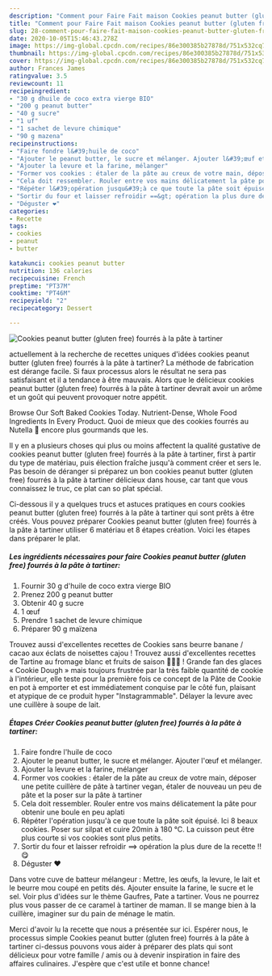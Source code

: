 ```yaml
---
description: "Comment pour Faire Fait maison Cookies peanut butter (gluten free) fourrés à la pâte à tartiner"
title: "Comment pour Faire Fait maison Cookies peanut butter (gluten free) fourrés à la pâte à tartiner"
slug: 28-comment-pour-faire-fait-maison-cookies-peanut-butter-gluten-free-fourres-a-la-pate-a-tartiner
date: 2020-10-05T15:46:43.278Z
image: https://img-global.cpcdn.com/recipes/86e300385b27878d/751x532cq70/cookies-peanut-butter-gluten-free-fourres-a-la-pate-a-tartiner-photo-principale-de-la-recette.jpg
thumbnail: https://img-global.cpcdn.com/recipes/86e300385b27878d/751x532cq70/cookies-peanut-butter-gluten-free-fourres-a-la-pate-a-tartiner-photo-principale-de-la-recette.jpg
cover: https://img-global.cpcdn.com/recipes/86e300385b27878d/751x532cq70/cookies-peanut-butter-gluten-free-fourres-a-la-pate-a-tartiner-photo-principale-de-la-recette.jpg
author: Frances James
ratingvalue: 3.5
reviewcount: 11
recipeingredient:
- "30 g dhuile de coco extra vierge BIO"
- "200 g peanut butter"
- "40 g sucre"
- "1 uf"
- "1 sachet de levure chimique"
- "90 g mazena"
recipeinstructions:
- "Faire fondre l&#39;huile de coco"
- "Ajouter le peanut butter, le sucre et mélanger. Ajouter l&#39;œuf et mélanger."
- "Ajouter la levure et la farine, mélanger"
- "Former vos cookies : étaler de la pâte au creux de votre main, déposer une petite cuillère de pâte à tartiner vegan, étaler de nouveau un peu de pâte et la poser sur la pâte à tartiner"
- "Cela doit ressembler. Rouler entre vos mains délicatement la pâte pour obtenir une boule en peu aplati"
- "Répéter l&#39;opération jusqu&#39;à ce que toute la pâte soit épuisé. Ici 8 beaux cookies. Poser sur silpat et cuire 20min à 180 °C. La cuisson peut être plus courte si vos cookies sont plus petits."
- "Sortir du four et laisser refroidir ==&gt; opération la plus dure de la recette !! 😋"
- "Déguster ❤️"
categories:
- Recette
tags:
- cookies
- peanut
- butter

katakunci: cookies peanut butter 
nutrition: 136 calories
recipecuisine: French
preptime: "PT37M"
cooktime: "PT46M"
recipeyield: "2"
recipecategory: Dessert

---
```



![Cookies peanut butter (gluten free) fourrés à la pâte à tartiner](https://img-global.cpcdn.com/recipes/86e300385b27878d/751x532cq70/cookies-peanut-butter-gluten-free-fourres-a-la-pate-a-tartiner-photo-principale-de-la-recette.jpg)

actuellement à la recherche de recettes uniques d'idées cookies peanut butter (gluten free) fourrés à la pâte à tartiner? La méthode de fabrication est dérange facile. Si faux processus alors le résultat ne sera pas satisfaisant et il a tendance à être mauvais. Alors que le délicieux cookies peanut butter (gluten free) fourrés à la pâte à tartiner devrait avoir un arôme et un goût qui peuvent provoquer notre appétit.

Browse Our Soft Baked Cookies Today. Nutrient-Dense, Whole Food Ingredients In Every Product. Quoi de mieux que des cookies fourrés au Nutella 🍫 encore plus gourmands que les.

Il y en a plusieurs choses qui plus ou moins affectent la qualité gustative de cookies peanut butter (gluten free) fourrés à la pâte à tartiner, first à partir du type de matériau, puis élection fraîche jusqu'à comment créer et sers le. Pas besoin de déranger si préparez un bon cookies peanut butter (gluten free) fourrés à la pâte à tartiner délicieux dans house, car tant que vous connaissez le truc, ce plat can so plat spécial.


Ci-dessous il y a quelques trucs et astuces pratiques en cours cookies peanut butter (gluten free) fourrés à la pâte à tartiner qui sont prêts à être créés. Vous pouvez préparer Cookies peanut butter (gluten free) fourrés à la pâte à tartiner utiliser 6 matériau et 8 étapes création. Voici les étapes dans préparer le plat.

<!--inarticleads1-->

##### Les ingrédients nécessaires pour faire Cookies peanut butter (gluten free) fourrés à la pâte à tartiner:

1. Fournir 30 g d&#39;huile de coco extra vierge BIO
1. Prenez 200 g peanut butter
1. Obtenir 40 g sucre
1.  1 œuf
1. Prendre 1 sachet de levure chimique
1. Préparer 90 g maïzena


Trouvez aussi d&#39;excellentes recettes de Cookies sans beurre banane / cacao aux éclats de noisettes cajou ! Trouvez aussi d&#39;excellentes recettes de Tartine au fromage blanc et fruits de saison 🍇🍏🍞 ! Grande fan des glaces « Cookie Dough » mais toujours frustrée par la très faible quantité de cookie à l&#39;intérieur, elle teste pour la première fois ce concept de la Pâte de Cookie en pot à emporter et est immédiatement conquise par le côté fun, plaisant et atypique de ce produit hyper &#34;Instagrammable&#34;. Délayer la levure avec une cuillère à soupe de lait. 

<!--inarticleads2-->

##### Étapes Créer Cookies peanut butter (gluten free) fourrés à la pâte à tartiner:

1. Faire fondre l&#39;huile de coco
1. Ajouter le peanut butter, le sucre et mélanger. Ajouter l&#39;œuf et mélanger.
1. Ajouter la levure et la farine, mélanger
1. Former vos cookies : étaler de la pâte au creux de votre main, déposer une petite cuillère de pâte à tartiner vegan, étaler de nouveau un peu de pâte et la poser sur la pâte à tartiner
1. Cela doit ressembler. Rouler entre vos mains délicatement la pâte pour obtenir une boule en peu aplati
1. Répéter l&#39;opération jusqu&#39;à ce que toute la pâte soit épuisé. Ici 8 beaux cookies. Poser sur silpat et cuire 20min à 180 °C. La cuisson peut être plus courte si vos cookies sont plus petits.
1. Sortir du four et laisser refroidir ==&gt; opération la plus dure de la recette !! 😋
1. Déguster ❤️


Dans votre cuve de batteur mélangeur : Mettre, les œufs, la levure, le lait et le beurre mou coupé en petits dés. Ajouter ensuite la farine, le sucre et le sel. Voir plus d&#39;idées sur le thème Gaufres, Pate a tartiner. Vous ne pourrez plus vous passer de ce caramel à tartiner de maman. Il se mange bien à la cuillère, imaginer sur du pain de ménage le matin. 


Merci d'avoir lu la recette que nous a présentée sur ici. Espérer nous, le processus simple Cookies peanut butter (gluten free) fourrés à la pâte à tartiner ci-dessus pouvons vous aider à préparer des plats qui sont délicieux pour votre famille / amis ou à devenir inspiration in faire des affaires culinaires. J'espère que c'est utile et bonne chance!
